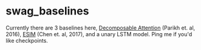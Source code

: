 # swag_baselines

Currently there are 3 baselines here, [Decomposable Attention](https://arxiv.org/abs/1606.01933) (Parikh et. al, 2016), [ESIM](https://arxiv.org/abs/1609.06038) (Chen et. al, 2017), and a unary LSTM model. Ping me if you'd like checkpoints.